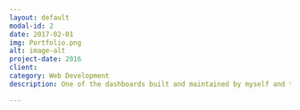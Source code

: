 ```yaml
---
layout: default
modal-id: 2
date: 2017-02-01
img: Portfolio.png
alt: image-alt
project-date: 2016
client: 
category: Web Development
description: One of the dashboards built and maintained by myself and the team I work with. This report provides insight at the account level to each sales rep at Heartland. We also provide rolled-up data to managers. The real achievement of this dashboard is the ETL process. Handling upwards of a billion rows of data while maintaining speed and efficiency as to not lose the user while browser.

---
```

